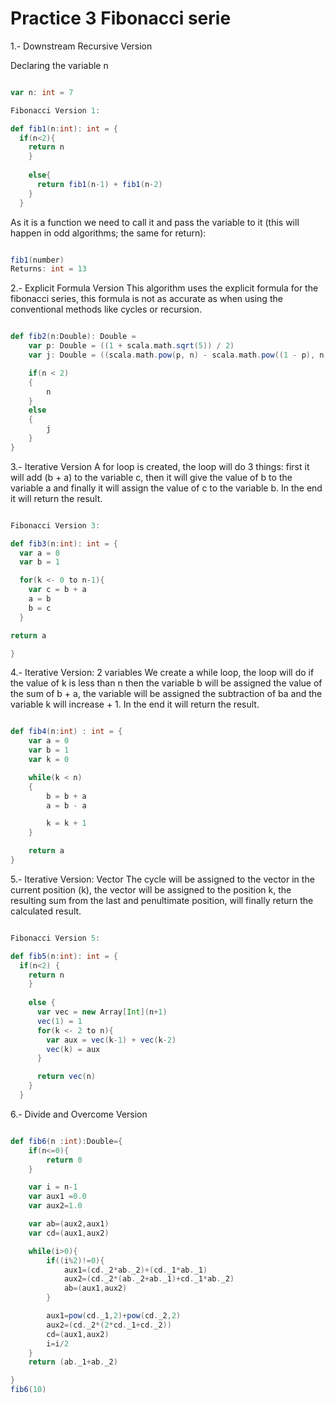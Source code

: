 # Practice 3 Fibonacci serie

1.- Downstream Recursive Version

Declaring the variable n

```scala

var n: int = 7

Fibonacci Version 1:

def fib1(n:int): int = {
  if(n<2){
    return n
    } 
    
    else{
      return fib1(n-1) + fib1(n-2)
    }
  }
```

As it is a function we need to call it and pass the variable to it (this will happen in odd algorithms; the same for return):

```scala

fib1(number)
Returns: int = 13

```

2.- Explicit Formula Version
This algorithm uses the explicit formula for the fibonacci series, this formula is not as accurate as when using the conventional methods like cycles or recursion.

```scala

def fib2(n:Double): Double = 
	var p: Double = ((1 + scala.math.sqrt(5)) / 2)
	var j: Double = ((scala.math.pow(p, n) - scala.math.pow((1 - p), n)) / scala.math.sqrt(5))

	if(n < 2)
	{
		n
	}
	else
	{
		j
	}
}

```

3.- Iterative Version
A for loop is created, the loop will do 3 things: first it will add (b + a) to the variable c, then it will give the value of b to the variable a and finally it will assign the value of c to the variable b. In the end it will return the result.

```scala

Fibonacci Version 3:

def fib3(n:int): int = {
  var a = 0
  var b = 1

  for(k <- 0 to n-1){
    var c = b + a
    a = b
    b = c
  }

return a

}

```

4.- Iterative Version: 2 variables
We create a while loop, the loop will do if the value of k is less than n then the variable b will be assigned the value of the sum of b + a, the variable will be assigned the subtraction of ba and the variable k will increase + 1. In the end it will return the result.

```scala

def fib4(n:int) : int = {
	var a = 0
	var b = 1
	var k = 0

	while(k < n)
	{
		b = b + a
		a = b - a

		k = k + 1 
	}

	return a
}

```

5.- Iterative Version: Vector
The cycle will be assigned to the vector in the current position (k), the vector will be assigned to the position k, the resulting sum from the last and penultimate position, will finally return the calculated result.

```scala

Fibonacci Version 5:

def fib5(n:int): int = {
  if(n<2) {
    return n
    } 
    
    else {
      var vec = new Array[Int](n+1)
      vec(1) = 1
      for(k <- 2 to n){
        var aux = vec(k-1) + vec(k-2)
        vec(k) = aux
      }

      return vec(n)
    }
  }

```

6.- Divide and Overcome Version

```scala

def fib6(n :int):Double={
    if(n<=0){
        return 0
    }

    var i = n-1
    var aux1 =0.0
    var aux2=1.0

    var ab=(aux2,aux1)
    var cd=(aux1,aux2)

    while(i>0){
        if((i%2)!=0){
            aux1=(cd._2*ab._2)+(cd._1*ab._1)
            aux2=(cd._2*(ab._2+ab._1)+cd._1*ab._2)
            ab=(aux1,aux2)
        }

        aux1=pow(cd._1,2)+pow(cd._2,2)
        aux2=(cd._2*(2*cd._1+cd._2))
        cd=(aux1,aux2)
        i=i/2
    }
    return (ab._1+ab._2)

}
fib6(10)
```
